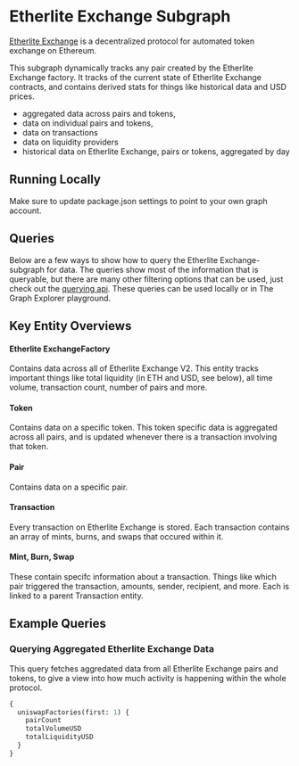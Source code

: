 # Etherlite Exchange Subgraph

[Etherlite Exchange](https://etherlite.exchange) is a decentralized protocol for automated token exchange on Ethereum.

This subgraph dynamically tracks any pair created by the Etherlite Exchange factory. It tracks of the current state of Etherlite Exchange contracts, and contains derived stats for things like historical data and USD prices.

- aggregated data across pairs and tokens,
- data on individual pairs and tokens,
- data on transactions
- data on liquidity providers
- historical data on Etherlite Exchange, pairs or tokens, aggregated by day

## Running Locally

Make sure to update package.json settings to point to your own graph account.

## Queries

Below are a few ways to show how to query the Etherlite Exchange-subgraph for data. The queries show most of the information that is queryable, but there are many other filtering options that can be used, just check out the [querying api](https://thegraph.com/docs/graphql-api). These queries can be used locally or in The Graph Explorer playground.

## Key Entity Overviews

#### Etherlite ExchangeFactory

Contains data across all of Etherlite Exchange  V2. This entity tracks important things like total liquidity (in ETH and USD, see below), all time volume, transaction count, number of pairs and more.

#### Token

Contains data on a specific token. This token specific data is aggregated across all pairs, and is updated whenever there is a transaction involving that token.

#### Pair

Contains data on a specific pair.

#### Transaction

Every transaction on Etherlite Exchange  is stored. Each transaction contains an array of mints, burns, and swaps that occured within it.

#### Mint, Burn, Swap

These contain specifc information about a transaction. Things like which pair triggered the transaction, amounts, sender, recipient, and more. Each is linked to a parent Transaction entity.

## Example Queries

### Querying Aggregated Etherlite Exchange Data

This query fetches aggredated data from all Etherlite Exchange pairs and tokens, to give a view into how much activity is happening within the whole protocol.

```graphql
{
  uniswapFactories(first: 1) {
    pairCount
    totalVolumeUSD
    totalLiquidityUSD
  }
}
```
